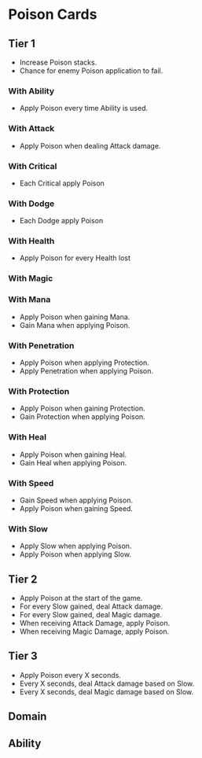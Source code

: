 # Poison Cards

## Tier 1

- Increase Poison stacks.
- Chance for enemy Poison application to fail.

### With Ability

- Apply Poison every time Ability is used.

### With Attack

- Apply Poison when dealing Attack damage.

### With Critical

- Each Critical apply Poison

### With Dodge

- Each Dodge apply Poison

### With Health

- Apply Poison for every Health lost

### With Magic

### With Mana

- Apply Poison when gaining Mana.
- Gain Mana when applying Poison.

### With Penetration

- Apply Poison when applying Protection.
- Apply Penetration when applying Poison.

### With Protection

- Apply Poison when gaining Protection.
- Gain Protection when applying Poison.

### With Heal

- Apply Poison when gaining Heal.
- Gain Heal when applying Poison.

### With Speed

- Gain Speed when applying Poison.
- Apply Poison when gaining Speed.

### With Slow

- Apply Slow when applying Poison.
- Apply Poison when applying Slow.

## Tier 2

- Apply Poison at the start of the game.
- For every Slow gained, deal Attack damage.
- For every Slow gained, deal Magic damage.
- When receiving Attack Damage, apply Poison.
- When receiving Magic Damage, apply Poison.

## Tier 3

- Apply Poison every X seconds.
- Every X seconds, deal Attack damage based on Slow.
- Every X seconds, deal Magic damage based on Slow.

## Domain

## Ability
